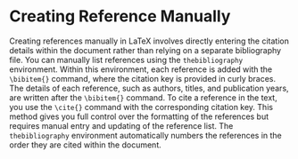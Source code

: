 # Creating Reference Manually

Creating references manually in LaTeX involves directly entering the citation details within the document rather than relying on a separate bibliography file. You can manually list references using the `thebibliography` environment. Within this environment, each reference is added with the `\bibitem{}` command, where the citation key is provided in curly braces. The details of each reference, such as authors, titles, and publication years, are written after the `\bibitem{}` command. To cite a reference in the text, you use the `\cite{}` command with the corresponding citation key. This method gives you full control over the formatting of the references but requires manual entry and updating of the reference list. The `thebibliography` environment automatically numbers the references in the order they are cited within the document.